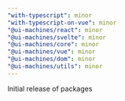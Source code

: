 ```yaml
---
"with-typescript": minor
"with-typescript-on-vue": minor
"@ui-machines/react": minor
"@ui-machines/svelte": minor
"@ui-machines/core": minor
"@ui-machines/vue": minor
"@ui-machines/dom": minor
"@ui-machines/utils": minor
---
```


Initial release of packages
